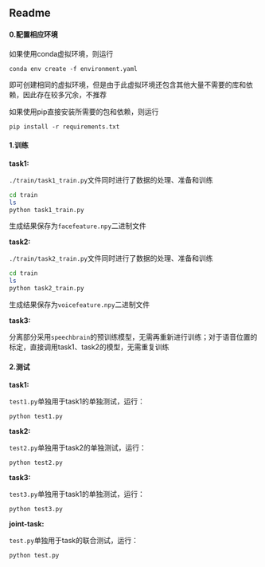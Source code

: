 ## Readme

#### 0.配置相应环境

如果使用conda虚拟环境，则运行

`conda env create -f environment.yaml`

即可创建相同的虚拟环境，但是由于此虚拟环境还包含其他大量不需要的库和依赖，因此存在较多冗余，不推荐

如果使用pip直接安装所需要的包和依赖，则运行

`pip install -r requirements.txt`



#### 1.训练

**task1:**

`./train/task1_train.py`文件同时进行了数据的处理、准备和训练

```bash
cd train
ls
python task1_train.py
```

生成结果保存为`facefeature.npy`二进制文件

**task2:**

`./train/task2_train.py`文件同时进行了数据的处理、准备和训练

```bash
cd train
ls
python task2_train.py
```

生成结果保存为`voicefeature.npy`二进制文件

**task3:**

分离部分采用`speechbrain`的预训练模型，无需再重新进行训练；对于语音位置的标定，直接调用task1、task2的模型，无需重复训练



#### 2.测试

**task1:**

`test1.py`单独用于task1的单独测试，运行：

`python test1.py`

**task2:**

`test2.py`单独用于task2的单独测试，运行：

`python test2.py`

**task3:**

`test3.py`单独用于task1的单独测试，运行：

`python test3.py`

**joint-task:**

`test.py`单独用于task的联合测试，运行：

`python test.py`